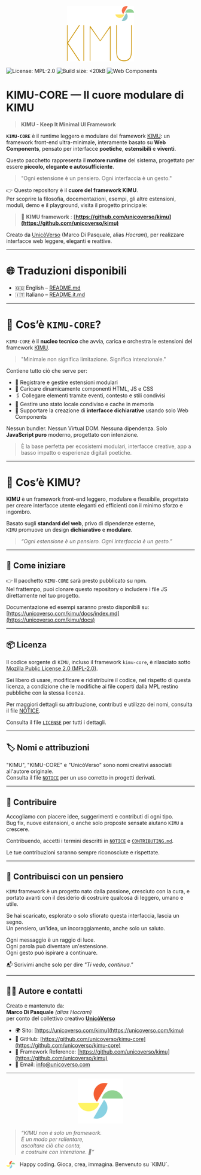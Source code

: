<p align="center">
  <a href="https://unicoverso.org/kimu" target="_blank">
    <img src="logo_kimu.png" alt="KIMU Logo" width="180" />
  </a>
</p>

![License: MPL-2.0](https://img.shields.io/badge/license-MPL%202.0-brightgreen.svg)
![Build size: <20kB](https://img.shields.io/badge/core%20build-<20kB-blue.svg)
![Web Components](https://img.shields.io/badge/web--components-native-blueviolet)


# KIMU-CORE — Il cuore modulare di KIMU
> **KIMU - Keep It Minimal UI Framework**

**`KIMU-CORE`** è il runtime leggero e modulare del framework [KIMU](https://github.com/unicoverso/kimu): un framework front-end ultra-minimale, interamente basato su **Web Components**, pensato per interfacce **poetiche**, **estensibili** e **viventi**.

Questo pacchetto rappresenta il **motore runtime** del sistema, progettato per essere **piccolo, elegante e autosufficiente**.


> "Ogni estensione è un pensiero. Ogni interfaccia è un gesto."


👉 Questo repository è il **cuore del framework KIMU**.  
Per scoprire la filosofia, docementazioni, esempi, gli altre estensioni,  moduli, demo e il playground, visita il progetto principale:  

> 🔗 **KIMU framework** : **[https://github.com/unicoverso/kimu](https://github.com/unicoverso/kimu)**


Creato da [UnicòVerso](https://unicoVerso.org) (Marco Di Pasquale, alias *Hocram*), per realizzare interfacce web leggere, eleganti e reattive.


---


# 🌐 Traduzioni disponibili

- 🇬🇧 English – [README.md](./README.md)  
- 🇮🇹 Italiano – [README.it.md](./README.it.md)


---


# 🔧 Cos’è `KIMU-CORE`?

`KIMU-CORE` è il **nucleo tecnico** che avvia, carica e orchestra le estensioni del framework [KIMU](https://github.com/UnicoVerso/kimu).

> "Minimale non significa limitazione. Significa intenzionale."

Contiene tutto ciò che serve per:

- 🧠 Registrare e gestire estensioni modulari  
- 🧩 Caricare dinamicamente componenti HTML, JS e CSS  
- 🖇️ Collegare elementi tramite eventi, contesto e stili condivisi  
- 💾 Gestire uno stato locale condiviso e cache in memoria  
- 🧱 Supportare la creazione di **interfacce dichiarative** usando solo Web Components  

Nessun bundler. Nessun Virtual DOM. Nessuna dipendenza. Solo **JavaScript puro** moderno, progettato con intenzione.

> È la base perfetta per ecosistemi modulari, interfacce creative, app a basso impatto o esperienze digitali poetiche.


---


# 🌱 Cos’è KIMU?

**KIMU** è un framework front-end leggero, modulare e flessibile, progettato per creare interfacce utente eleganti ed efficienti con il minimo sforzo e ingombro.

Basato sugli **standard del web**, privo di dipendenze esterne,  
`KIMU` promuove un design **dichiarativo** e **modulare**.

> _“Ogni estensione è un pensiero. Ogni interfaccia è un gesto.”_


---


## 🚀 Come iniziare

👉 Il pacchetto `KIMU-CORE` sarà presto pubblicato su npm.  
Nel frattempo, puoi clonare questo repository o includere i file JS direttamente nel tuo progetto.

Documentazione ed esempi saranno presto disponibili su:  
[https://unicoverso.com/kimu/docs/index.md](https://unicoverso.com/kimu/docs)


---


## 📦 Licenza

Il codice sorgente di `KIMU`, incluso il framework `kimu-core`, 
è rilasciato sotto [Mozilla Public License 2.0 (MPL-2.0)](./LICENSE).  
  
Sei libero di usare, modificare e ridistribuire il codice, nel rispetto di questa licenza, a condizione che le modifiche ai file coperti dalla MPL restino pubbliche con la stessa licenza.

Per maggiori dettagli su attribuzione, contributi e utilizzo dei nomi, consulta il file [NOTICE](./NOTICE).

Consulta il file [`LICENSE`](./LICENSE) per tutti i dettagli.


---


## 🏷️ Nomi e attribuzioni

"KIMU", "KIMU-CORE" e "UnicòVerso" sono nomi creativi associati all'autore originale.  
Consulta il file [`NOTICE`](./NOTICE) per un uso corretto in progetti derivati.


---


## 🤝 Contribuire

Accogliamo con piacere idee, suggerimenti e contributi di ogni tipo.  
Bug fix, nuove estensioni, o anche solo proposte sensate aiutano `KIMU` a crescere.

Contribuendo, accetti i termini descritti in [`NOTICE`](./NOTICE) e [`CONTRIBUTING.md`](./CONTRIBUTING.md).

Le tue contribuzioni saranno sempre riconosciute e rispettate.


---


## 💌 Contribuisci con un pensiero

`KIMU` framework è un progetto nato dalla passione, cresciuto con la cura, e portato avanti con il desiderio di costruire qualcosa di leggero, umano e utile.

Se hai scaricato, esplorato o solo sfiorato questa interfaccia, lascia un segno.  
Un pensiero, un'idea, un incoraggiamento, anche solo un saluto.

Ogni messaggio è un raggio di luce.  
Ogni parola può diventare un'estensione.  
Ogni gesto può ispirare a continuare.

📬 Scrivimi anche solo per dire *"Ti vedo, continua."*  


---


## 🧑‍💻 Autore e contatti

Creato e mantenuto da:  
**Marco Di Pasquale** *(alias Hocram)*  
per conto del collettivo creativo **[UnicòVerso](https://unicoverso.com)**

- 🌍 Sito: [https://unicoverso.com/kimu](https://unicoverso.com/kimu)  
- 🐙 GitHub: [https://github.com/unicoverso/kimu-core](https://github.com/unicoverso/kimu-core)  
- 🚀 Framework Reference: [https://github.com/unicoverso/kimu](https://github.com/unicoverso/kimu) 
- 📩 Email: [info@unicoverso.com](mailto:info@unicoverso.com)


---


<p align="center">
  <a href="https://unicoverso.org/kimu" target="_blank">
    <img src="icon.svg" alt="KIMU Logo" width="120" />
  </a>
</p>

> _“KIMU non è solo un framework.  
È un modo per rallentare,  
ascoltare ciò che conta,  
e costruire con intenzione. 🌱”_

<p>
  <img src="icon.svg" alt="KIMU Icon" width="24" style="vertical-align: middle; margin-right: 8px;" />
  Happy coding. Gioca, crea, immagina. Benvenuto su `KIMU`.
</p>
